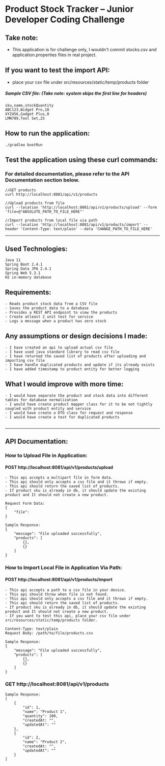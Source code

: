 # Product Stock Tracker – Junior Developer Coding Challenge 

## Take note: 
- This application is for challenge only, I wouldn't commit stocks.csv and application.properties files in real project.
## If you want to test the import API:
- place your csv file under src/resources/static/temp/products folder
##### Sample CSV file: (Take note: system skips the first line for headers)
    sku,name,stockQuantity
    ABC123,Widget Pro,10
    XYZ456,Gadget Plus,0
    LMN789,Tool Set,25


## How to run the application: 
    ./gradlew bootRun

## Test the application using these curl commands:
### For detailed documentation, please refer to the API Documentation section below.
    //GET products
    curl http://localhost:8081/api/v1/products
    
    //Upload products from file
    curl --location 'http://localhost:8081/api/v1/products/upload' --form 'file=@"ABSOLUTE_PATH_TO_FILE_HERE"'
    
    //Import products from local file via path
    curl --location 'http://localhost:8081/api/v1/products/import' --header 'Content-Type: text/plain' --data 'CHANGE_PATH_TO_FILE_HERE'

***

## Used Technologies: 
    Java 11
    Spring Boot 2.4.1
    Spring Data JPA 2.4.1
    Spring Web 5.3.1
    H2 in-memory database

## Requirements:
    - Reads product stock data from a CSV file
    - Saves the product data to a database
    - Provides a REST API endpoint to view the products 
    - Create atleast 2 unit test for service
    - Logs a message when a product has zero stock

## Any assumptions or design decisions I made:
    - I have created an api to upload actual csv file
    - I have used java standard library to read csv file
    - I have returned the saved list of products after uploading and importing csv file
    - I have handle duplicated products and update if its already exists
    - I have added timestamp to product entity for better logging

## What I would improve with more time:
    - I would have separate the product and stock data into different tables for database normalization
    - I would have create product mapper class for it to be not tightly coupled with product entity and service
    - I would have create a DTO class for request and response
    - I would have create a test for duplicated products

## 
***

## API Documentation:

### How to Upload File in Application:
#### POST http://localhost:8081/api/v1/products/upload
    - This api accepts a multipart file in form data.
    - This api should only accepts a csv file and it throws if empty.
    - This api should return the saved list of products.
    - If product sku is already in db, it should update the existing product and It should not create a new product.

    Request Form Data:
    {
        "file": 
    }

    Sample Response:
    {
        "message": "File uploaded successfully",
        "products": [
            {},
            {}
        ]
    }

### How to Import Local File in Application Via Path:

#### POST http://localhost:8081/api/v1/products/import
    - This api accepts a path to a csv file in your device.
    - This api should throw when file is not found.
    - This api should only accepts a csv file and it throws if empty.
    - This api should return the saved list of products.
    - If product sku is already in db, it should update the existing product and It should not create a new product.
    - If you want to test this api, place your csv file under src/resources/static/temp/products folder.

    Content-Type: text/plain
    Request Body: /path/to/file/products.csv

    Sample Response:
    {
        "message": "File uploaded successfully",
        "products": [
            {},
            {}
        ]
    }


### GET http://localhost:8081/api/v1/products
    Sample Response:
    [
        {
            "id": 1,
            "name": "Product 1",
            "quantity": 100,
            "createdAt: "",
            "updatedAt": ""
        },
        {
            "id": 2,
            "name": "Product 2",
            "createdAt: "",
            "updatedAt": ""
        }
    ]
